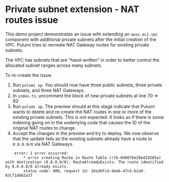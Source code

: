 # Private subnet extension - NAT routes issue

This demo project demonstrates an issue with extending an `awsx.ec2.vpc` component with additional private subnets after the initial creation of the VPC. Pulumi tries to recreate NAT Gateway routes for existing private subnets.

The VPC has subnets that are "hand-written" in order to better control the allocated subnet ranges across many subnets.

To re-create the issue.

1. Run `pulumi up`.
   You should now have three public subnets, three private subnets, and three NAT Gateways.
2. In `index.ts`, uncomment the block of new private subnets at line 70 => 93
3. Run `pulumi up`.
   The preview should at this stage indicate that Pulumi wants to delete and re-create the NAT routes in one or more of the existing private subnets. This is not expected. It looks as if there is some indexing going on in the underlying code that causes the ID of the original NAT routes to change.
4. Accept the changes in the preview and try to deploy.
   We now observe that the update fails as the existing subnets already have a route to `0.0.0.0/0` via NAT Gateways.

```
    error: 1 error occurred:
        * error creating Route in Route Table (rtb-04667be28ed19285a) with destination (0.0.0.0/0): RouteAlreadyExists: The route identified by 0.0.0.0/0 already exists.
        status code: 400, request id: 26a36fcd-dee6-47c4-b2a9-83c71db02a37
```
